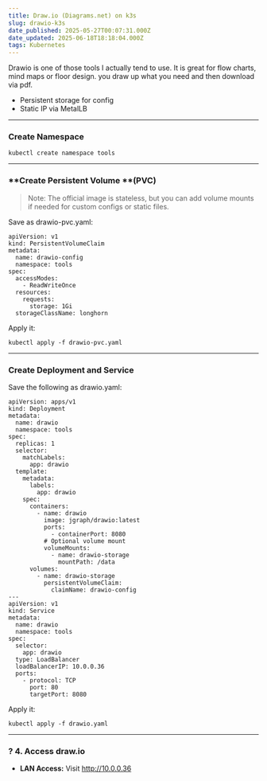 ```yaml
---
title: Draw.io (Diagrams.net) on k3s
slug: drawio-k3s
date_published: 2025-05-27T00:07:31.000Z
date_updated: 2025-06-18T18:18:04.000Z
tags: Kubernetes
---
```


Drawio is one of those tools I actually tend to use. It is great for flow charts, mind maps or floor design. you draw up what you need and then download via pdf.

- Persistent storage for config
- Static IP via MetalLB

---

### **Create Namespace**

    kubectl create namespace tools

---

### **Create Persistent Volume **(PVC)

> Note: The official image is stateless, but you can add volume mounts if needed for custom configs or static files.

Save as drawio-pvc.yaml:

    apiVersion: v1
    kind: PersistentVolumeClaim
    metadata:
      name: drawio-config
      namespace: tools
    spec:
      accessModes:
        - ReadWriteOnce
      resources:
        requests:
          storage: 1Gi
      storageClassName: longhorn

Apply it:

    kubectl apply -f drawio-pvc.yaml

---

### **Create Deployment and Service**

Save the following as drawio.yaml:

    apiVersion: apps/v1
    kind: Deployment
    metadata:
      name: drawio
      namespace: tools
    spec:
      replicas: 1
      selector:
        matchLabels:
          app: drawio
      template:
        metadata:
          labels:
            app: drawio
        spec:
          containers:
            - name: drawio
              image: jgraph/drawio:latest
              ports:
                - containerPort: 8080
              # Optional volume mount
              volumeMounts:
                - name: drawio-storage
                  mountPath: /data
          volumes:
            - name: drawio-storage
              persistentVolumeClaim:
                claimName: drawio-config
    ---
    apiVersion: v1
    kind: Service
    metadata:
      name: drawio
      namespace: tools
    spec:
      selector:
        app: drawio
      type: LoadBalancer
      loadBalancerIP: 10.0.0.36
      ports:
        - protocol: TCP
          port: 80
          targetPort: 8080

Apply it:

    kubectl apply -f drawio.yaml

---

### **? 4. Access draw.io**

- **LAN Access:** Visit http://10.0.0.36
